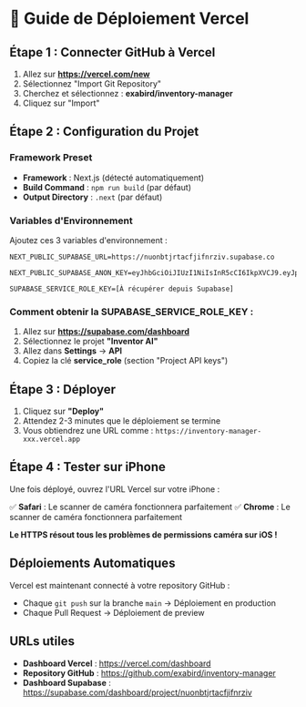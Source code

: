 # 🚀 Guide de Déploiement Vercel

## Étape 1 : Connecter GitHub à Vercel

1. Allez sur **https://vercel.com/new**
2. Sélectionnez "Import Git Repository"
3. Cherchez et sélectionnez : **exabird/inventory-manager**
4. Cliquez sur "Import"

## Étape 2 : Configuration du Projet

### Framework Preset
- **Framework** : Next.js (détecté automatiquement)
- **Build Command** : `npm run build` (par défaut)
- **Output Directory** : `.next` (par défaut)

### Variables d'Environnement

Ajoutez ces 3 variables d'environnement :

```env
NEXT_PUBLIC_SUPABASE_URL=https://nuonbtjrtacfjifnrziv.supabase.co

NEXT_PUBLIC_SUPABASE_ANON_KEY=eyJhbGciOiJIUzI1NiIsInR5cCI6IkpXVCJ9.eyJpc3MiOiJzdXBhYmFzZSIsInJlZiI6Im51b25idGpydGFjZmppZm5yeml2Iiwicm9sZSI6ImFub24iLCJpYXQiOjE3NjA5ODAzNjQsImV4cCI6MjA3NjU1NjM2NH0.WvQNCCfVv9_QBmHlCQZcoq8rnftgL_5stiAzD_Kt8H4

SUPABASE_SERVICE_ROLE_KEY=[À récupérer depuis Supabase]
```

### Comment obtenir la SUPABASE_SERVICE_ROLE_KEY :

1. Allez sur **https://supabase.com/dashboard**
2. Sélectionnez le projet **"Inventor AI"**
3. Allez dans **Settings** → **API**
4. Copiez la clé **service_role** (section "Project API keys")

## Étape 3 : Déployer

1. Cliquez sur **"Deploy"**
2. Attendez 2-3 minutes que le déploiement se termine
3. Vous obtiendrez une URL comme : `https://inventory-manager-xxx.vercel.app`

## Étape 4 : Tester sur iPhone

Une fois déployé, ouvrez l'URL Vercel sur votre iPhone :

✅ **Safari** : Le scanner de caméra fonctionnera parfaitement
✅ **Chrome** : Le scanner de caméra fonctionnera parfaitement

**Le HTTPS résout tous les problèmes de permissions caméra sur iOS !**

## Déploiements Automatiques

Vercel est maintenant connecté à votre repository GitHub :
- Chaque `git push` sur la branche `main` → Déploiement en production
- Chaque Pull Request → Déploiement de preview

## URLs utiles

- **Dashboard Vercel** : https://vercel.com/dashboard
- **Repository GitHub** : https://github.com/exabird/inventory-manager
- **Dashboard Supabase** : https://supabase.com/dashboard/project/nuonbtjrtacfjifnrziv





